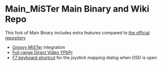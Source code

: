# Main_MiSTer Main Binary and Wiki Repo

This fork of Main Binary includes extra features compared to [the official repository](https://github.com/MiSTer-devel/Main_MiSTer)

- [Groovy MiSTer](https://github.com/MiSTer-devel/Main_MiSTer/commit/e9aa699a34cb8c849bf8f03d3c7cee4ea1bed0d8) integration
- [Full-range Direct Video YPbPr](https://github.com/MiSTer-devel/Main_MiSTer/commit/b8461ebcf9b0677975580a880a8f1f5a9d63a825)
- [F7 keyboard shortcut](https://github.com/MiSTer-devel/Main_MiSTer/commit/611959d2f53e19fb1c73e48a7b7d42ff91851944) for the joystick mapping dialog when OSD is open
